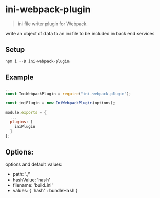# ini-webpack-plugin

> ini file writer plugin for Webpack.

write an object of data to an ini file to be included in back end services
## Setup

```js
npm i --D ini-webpack-plugin
```

## Example

```js
...
const IniWebpackPlugin = require("ini-webpack-plugin");

const iniPlugin = new IniWebpackPlugin(options);

module.exports = {
  ...
  plugins: [
    iniPlugin
  ]
};
```

## Options:

options and default values:

* path:      './'
* hashValue: 'hash'
* filename:  'build.ini'
* values:     { 'hash' : bundleHash }